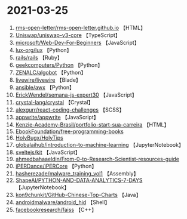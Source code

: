 # 2021-03-25

1. [rms-open-letter/rms-open-letter.github.io](https://github.com/rms-open-letter/rms-open-letter.github.io) 【HTML】
2. [Uniswap/uniswap-v3-core](https://github.com/Uniswap/uniswap-v3-core) 【TypeScript】
3. [microsoft/Web-Dev-For-Beginners](https://github.com/microsoft/Web-Dev-For-Beginners) 【JavaScript】
4. [lux-org/lux](https://github.com/lux-org/lux) 【Python】
5. [rails/rails](https://github.com/rails/rails) 【Ruby】
6. [geekcomputers/Python](https://github.com/geekcomputers/Python) 【Python】
7. [ZENALC/algobot](https://github.com/ZENALC/algobot) 【Python】
8. [livewire/livewire](https://github.com/livewire/livewire) 【Blade】
9. [ansible/awx](https://github.com/ansible/awx) 【Python】
10. [ErickWendel/semana-js-expert30](https://github.com/ErickWendel/semana-js-expert30) 【JavaScript】
11. [crystal-lang/crystal](https://github.com/crystal-lang/crystal) 【Crystal】
12. [alexgurr/react-coding-challenges](https://github.com/alexgurr/react-coding-challenges) 【SCSS】
13. [appwrite/appwrite](https://github.com/appwrite/appwrite) 【JavaScript】
14. [Kenzie-Academy-Brasil/portfolio-start-sua-carreira](https://github.com/Kenzie-Academy-Brasil/portfolio-start-sua-carreira) 【HTML】
15. [EbookFoundation/free-programming-books](https://github.com/EbookFoundation/free-programming-books) 
16. [HolyBugx/HolyTips](https://github.com/HolyBugx/HolyTips) 
17. [globalaihub/introduction-to-machine-learning](https://github.com/globalaihub/introduction-to-machine-learning) 【JupyterNotebook】
18. [sveltejs/kit](https://github.com/sveltejs/kit) 【JavaScript】
19. [ahmedbahaaeldin/From-0-to-Research-Scientist-resources-guide](https://github.com/ahmedbahaaeldin/From-0-to-Research-Scientist-resources-guide) 
20. [iPERDance/iPERCore](https://github.com/iPERDance/iPERCore) 【Python】
21. [hasherezade/malware_training_vol1](https://github.com/hasherezade/malware_training_vol1) 【Assembly】
22. [ShapeAI/PYTHON-AND-DATA-ANALYTICS-7-DAYS](https://github.com/ShapeAI/PYTHON-AND-DATA-ANALYTICS-7-DAYS) 【JupyterNotebook】
23. [kon9chunkit/GitHub-Chinese-Top-Charts](https://github.com/kon9chunkit/GitHub-Chinese-Top-Charts) 【Java】
24. [androidmalware/android_hid](https://github.com/androidmalware/android_hid) 【Shell】
25. [facebookresearch/faiss](https://github.com/facebookresearch/faiss) 【C++】
